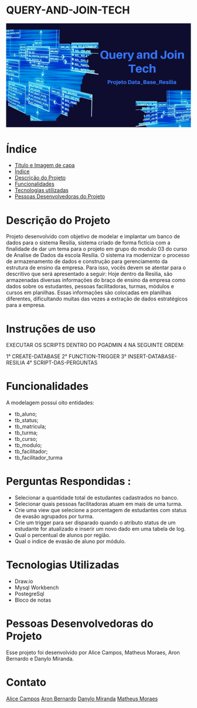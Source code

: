 # QUERY-AND-JOIN-TECH

![Alt text](image-2.png)




# Índice 

* [Título e Imagem de capa](#Título-e-Imagem-de-capa)
* [Índice](#índice)
* [Descrição do Projeto](#descrição-do-projeto)
* [Funcionalidades](#funcionalidades)
* [Tecnologias utilizadas](#tecnologias-utilizadas)
* [Pessoas Desenvolvedoras do Projeto](#pessoas-desenvolvedoras)


# Descrição do Projeto

Projeto desenvolvido com objetivo de modelar  e implantar um banco de dados para o sistema Resilia, sistema criado de forma fictícia com a finalidade de dar um tema para o projeto em grupo do modulo 03 do curso de Analise de Dados da escola Resília. O sistema ira modernizar o processo de armazenamento de dados e construção para gerenciamento da estrutura de ensino da empresa. Para isso, vocês devem se atentar para o descritivo que será apresentado a seguir:
Hoje dentro da Resilia, são armazenadas diversas informações do braço de ensino da empresa como dados sobre os estudantes, pessoas facilitadoras, turmas, módulos e cursos em planilhas. Essas informações são colocadas em planilhas diferentes, dificultando muitas das vezes a extração de dados
estratégicos para a empresa.

# Instruções de uso
EXECUTAR OS SCRIPTS DENTRO DO PGADMIN 4 NA SEGUINTE ORDEM:

1° CREATE-DATABASE
2° FUNCTION-TRIGGER
3° INSERT-DATABASE-RESILIA
4° SCRIPT-DAS-PERGUNTAS

# Funcionalidades

A modelagem possui oito entidades:
* tb_aluno;
* tb_status;
* tb_matricula;
* tb_turma;
* tb_curso;
* tb_modulo;
* tb_facilitador;
* tb_facilitador_turma

# Perguntas Respondidas :

* Selecionar a quantidade total de estudantes cadastrados no banco.
* Selecionar quais pessoas facilitadoras atuam em mais de uma turma.
* Crie uma view que selecione a porcentagem de estudantes com status de evasão agrupados por turma.
* Crie um trigger para ser disparado quando o atributo status de um estudante for atualizado e inserir um novo dado em uma tabela de log.
* Qual o percentual de alunos por região.
* Qual o indice de evasão de aluno por módulo.


# Tecnologias Utilizadas
- Draw.io
- Mysql Workbench
- PostegreSql
- Bloco de notas

# Pessoas Desenvolvedoras do Projeto
Esse projeto foi desenvolvido por Alice Campos, Matheus Moraes, Aron Bernardo e Danylo Miranda.

# Contato
[Alice Campos](https://www.linkedin.com/in/alicecalagecampos/)
[Aron Bernardo](https://www.linkedin.com/in/aron-bernardo-data-analytics/)
[Danylo Miranda](https://www.linkedin.com/in/adm-danylo-miranda/)
[Matheus Moraes](https://www.linkedin.com/in/mscordaro/)